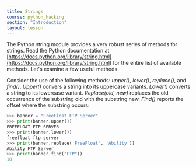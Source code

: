 ```yaml
---
title: Strings
course: python_hacking
section: "Introduction"
layout: lesson
---
```


The Python string module provides a very robust series of methods for strings.
Read the Python documentation at [https://docs.python.org/library/string.html](https://docs.python.org/library/string.html)
for the entire list of available methods. Let's examine a few useful methods.

Consider the use of the following methods: _upper()_, _lower()_, _replace()_,
and _find()_. _Upper()_ convers a string into its uppercase variants. _Lower()_
converts a string to its lowercase variant. _Replace(old, new)_ replaces the old
occurrence of the substring old with the substring new. _Find()_ reports the
offset where the substring occurs:

```python
>>> banner = "FreeFloat FTP Server"
>>> print(banner.upper())
FREEFLOAT FTP SERVER
>>> print(banner.lower())
freefloat ftp server
>>> print(banner.replace('FreeFloat', 'Ability'))
Ability FTP Server
>>> print(banner.find("FTP"))
10
```
